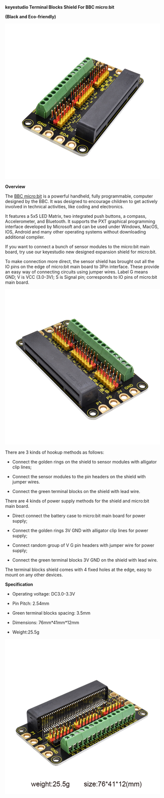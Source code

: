 **keyestudio Terminal Blocks Shield For BBC micro:bit**

**(Black and Eco-friendly)**

![ks0433-2](KS0433/media/31410fe3aad2e551e5c48a9092ad84b3.jpeg)

**Overview**

The [BBC micro:bit](http://microbit.org/guide/features/) is a powerful handheld,
fully programmable, computer designed by the BBC. It was designed to encourage
children to get actively involved in technical activities, like coding and
electronics.

It features a 5x5 LED Matrix, two integrated push buttons, a compass,
Accelerometer, and Bluetooth. It supports the PXT graphical programming
interface developed by Microsoft and can be used under Windows, MacOS, IOS,
Android and many other operating systems without downloading additional
compiler.

If you want to connect a bunch of sensor modules to the micro:bit main board,
try use our keyestudio new designed expansion shield for micro:bit.

To make connection more direct, the sensor shield has brought out all the IO
pins on the edge of micro:bit main board to 3Pin interface. These provide an
easy way of connecting circuits using jumper wires. Label G means GND; V is VCC
(3.0-3V); S is Signal pin; corresponds to IO pins of micro:bit main board.

![ks0433-1](KS0433/media/9a1da13ccfe2e8878caa3f1848982225.jpeg)

There are 3 kinds of hookup methods as follows:

-   Connect the golden rings on the shield to sensor modules with alligator clip
    lines;

-   Connect the sensor modules to the pin headers on the shield with jumper
    wires.

-   Connect the green terminal blocks on the shield with lead wire.

There are 4 kinds of power supply methods for the shield and micro:bit main
board.

-   Direct connect the battery case to micro:bit main board for power supply;

-   Connect the golden rings 3V GND with alligator clip lines for power supply;

-   Connect random group of V G pin headers with jumper wire for power supply;

-   Connect the green terminal blocks 3V GND on the shield with lead wire.

The terminal blocks shield comes with 4 fixed holes at the edge, easy to mount
on any other devices.

**Specification**

-   Operating voltage: DC3.0-3.3V

-   Pin Pitch: 2.54mm

-   Green terminal blocks spacing: 3.5mm

-   Dimensions: 76mm\*41mm\*12mm

-   Weight:25.5g

![ks0433-5](KS0433/media/5e3248ad599183d1f9fef697be12dbee.jpeg)
